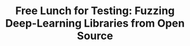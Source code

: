 ---
title: "Free Lunch for Testing: Fuzzing Deep-Learning Libraries from Open Source"
collection: publications
permalink: /publication/2022-icse-freefuzz
# excerpt: 'Anjiang Wei, Yinlin Deng, <b>Chenyuan Yang</b>, Lingming Zhang'
# date: 2022-05-01
venue: '44th International Conference on Software Engineering (ICSE’22)'
paperurl: 'https://arxiv.org/abs/2201.06589'
citation: "Anjiang Wei, Yinlin Deng, <b>Chenyuan Yang</b>, Lingming Zhang. ICSE'22"
---